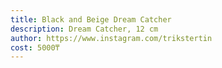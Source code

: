 ```yaml
---
title: Black and Beige Dream Catcher
description: Dream Catcher, 12 cm
author: https://www.instagram.com/trikstertin
cost: 5000₸
---
```


